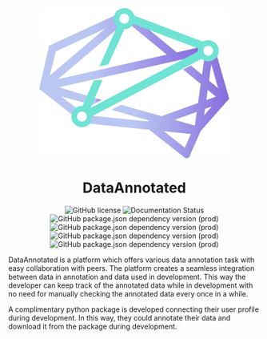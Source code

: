 <p align="center">
  <img src="./assets/logo.png" style="width:380px;height:300px">
</p>
<h1 align='center' style='font-weight:bold'>
    DataAnnotated
</h1>
<p align="center">
    <img src="https://img.shields.io/badge/License-MIT-yellow.svg" alt="GitHub license"/>  
    <img src='https://aleen42.github.io/badges/src/react.svg' alt='Documentation Status' />
    <img alt="GitHub package.json dependency version (prod)" src="https://img.shields.io/github/package-json/dependency-version/SiddeshSambasivam/DataAnnotated/express"/>
    <img alt="GitHub package.json dependency version (prod)" src="https://img.shields.io/github/package-json/dependency-version/SiddeshSambasivam/DataAnnotated/mongoose"/>
    <img alt="GitHub package.json dependency version (prod)" src="https://aleen42.github.io/badges/src/node.svg"/>
    <img alt="GitHub package.json dependency version (prod)" src="https://raw.githubusercontent.com/aleen42/badges/master/src/router.svg"/>
</p>

DataAnnotated is a platform which offers various data annotation task with easy collaboration with peers. The platform creates a seamless integration between data in annotation and data used in development. This way the developer can keep track of the annotated data while in development with no need for manually checking the annotated data every once in a while.

A complimentary python package is developed connecting their user profile during development. In this way, they could annotate their data and download it from the package during development.


